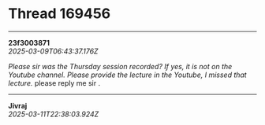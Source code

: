 # Thread 169456


---
**23f3003871**  
*2025-03-09T06:43:37.176Z*


_Please sir was the Thursday session recorded? If yes, it is not on the Youtube channel. Please provide the lecture in the Youtube, I missed that lecture._ please reply me sir .




---
**Jivraj**  
*2025-03-11T22:38:03.924Z*





